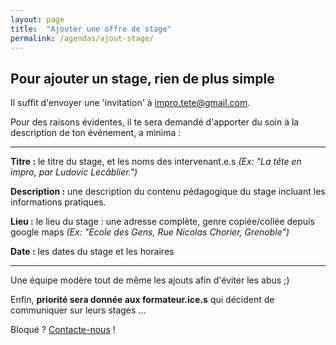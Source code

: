 ```yaml
---
layout: page
title:  "Ajouter une offre de stage"
permalink: /agendas/ajout-stage/
---
```


## Pour ajouter un stage, rien de plus simple

Il suffit d'envoyer une 'invitation' à <a href='mailto:impro.tete@gmail.com'>impro.tete@gmail.com</a>.

Pour des raisons évidentes, il te sera demandé d'apporter du soin à la description de ton événement, a minima :

---

**Titre :** le titre du stage, et les noms des intervenant.e.s _(Ex: "La tête en impro, par Ludovic Lecâblier.")_

**Description :** une description du contenu pédagogique du stage incluant les informations pratiques.

**Lieu :** le lieu du stage : une adresse complète, genre copiée/collée depuis google maps _(Ex: "Ecole des Gens, Rue Nicolas Chorier, Grenoble")_

**Date :** les dates du stage et les horaires

---

Une équipe modère tout de même les ajouts afin d'éviter les abus ;)

Enfin, **priorité sera donnée aux formateur.ice.s** qui décident de communiquer sur leurs stages ...

Bloqué ? [Contacte-nous](/contact) !